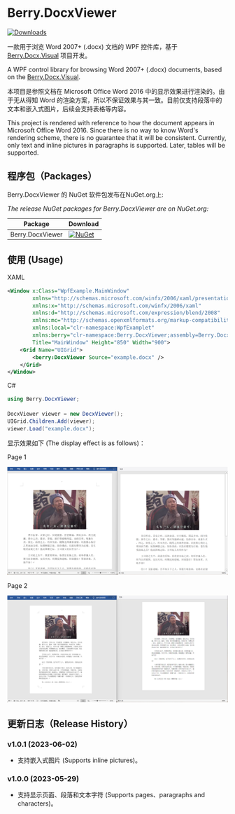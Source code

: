 # Berry.DocxViewer

[![Downloads](https://img.shields.io/nuget/dt/Berry.DocxViewer.svg)](https://www.nuget.org/packages/Berry.DocxViewer)

一款用于浏览 Word 2007+ (.docx) 文档的 WPF 控件库，基于 [Berry.Docx.Visual](https://github.com/theyangfan/Berry.Docx/tree/main/Berry.Docx.Visual) 项目开发。

A WPF control library for browsing Word 2007+ (.docx) documents, based on the [Berry.Docx.Visual](https://github.com/theyangfan/Berry.Docx/tree/main/Berry.Docx.Visual).



本项目是参照文档在 Microsoft Office Word 2016 中的显示效果进行渲染的。由于无从得知 Word 的渲染方案，所以不保证效果与其一致。目前仅支持段落中的文本和嵌入式图片，后续会支持表格等内容。

This project is rendered with reference to how the document appears in Microsoft Office Word 2016. Since there is no way to know Word's rendering scheme, there is no guarantee that it will be consistent. Currently, only text and inline pictures in paragraphs is supported. Later, tables will be supported.



## 程序包（Packages）

Berry.DocxViewer 的 NuGet 软件包发布在NuGet.org上:

*The release NuGet packages for Berry.DocxViewer are on NuGet.org:*

| Package          | Download                                                                                                         |
| ---------------- | ---------------------------------------------------------------------------------------------------------------- |
| Berry.DocxViewer | [![NuGet](https://img.shields.io/nuget/v/Berry.DocxViewer.svg)](https://www.nuget.org/packages/Berry.DocxViewer) |



## 使用 (Usage)

XAML

```xml
<Window x:Class="WpfExample.MainWindow"
        xmlns="http://schemas.microsoft.com/winfx/2006/xaml/presentation"
        xmlns:x="http://schemas.microsoft.com/winfx/2006/xaml"
        xmlns:d="http://schemas.microsoft.com/expression/blend/2008"
        xmlns:mc="http://schemas.openxmlformats.org/markup-compatibility/2006"
        xmlns:local="clr-namespace:WpfExamplet"
        xmlns:berry="clr-namespace:Berry.DocxViewer;assembly=Berry.DocxViewer"
        Title="MainWindow" Height="850" Width="900">
    <Grid Name="UIGrid">
        <berry:DocxViewer Source="example.docx" />
    </Grid>
</Window>
```

C#

```c#
using Berry.DocxViewer;

DocxViewer viewer = new DocxViewer();
UIGrid.Children.Add(viewer);
viewer.Load("example.docx");
```



显示效果如下 (The display effect is as follows)：

Page 1

![example01](images/example_01.png)

Page 2

![example02](images/example_02.png)



## 更新日志（Release History）

### v1.0.1 (2023-06-02)

- 支持嵌入式图片 (Supports inline pictures)。

### v1.0.0 (2023-05-29)

* 支持显示页面、段落和文本字符 (Supports pages、paragraphs and characters)。
